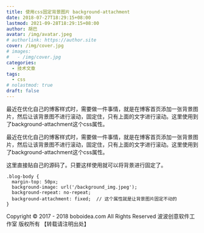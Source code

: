 ```yaml
---
title: 使用css固定背景图片 background-attachment
date: 2018-07-27T18:29:15+08:00
lastmod: 2021-09-28T18:29:15+08:00
author: 胡巴
avatar: /img/avatar.jpeg
# authorlink: https://author.site
cover: /img/cover.jpg
# images:
#   - /img/cover.jpg
categories:
  - 技术文章
tags:
  - css
# nolastmod: true
draft: false
---
```


最近在优化自己的博客样式时，需要做一件事情，就是在博客首页添加一张背景图片，然后让该背景图不进行滚动，固定住，只有上面的文字进行滚动。这里使用到了background-attachment这个css属性。

<!--more-->

最近在优化自己的博客样式时，需要做一件事情，就是在博客首页添加一张背景图片，然后让该背景图不进行滚动，固定住，只有上面的文字进行滚动。这里使用到了background-attachment这个css属性。

这里直接贴自己的源码了。只要这样使用就可以将背景进行固定了。

    .blog-body {
	  margin-top: 50px;
	  background-image: url('/background_img.jpeg');
	  background-repeat: no-repeat;
	  background-attachment: fixed;  // 这个属性就是让背景图片固定不动的
    }


<!--declare-declare-->

Copyright &copy; 2017 - 2018 boboidea.com All Rights Reserved 波波创意软件工作室 版权所有 【转载请注明出处】
